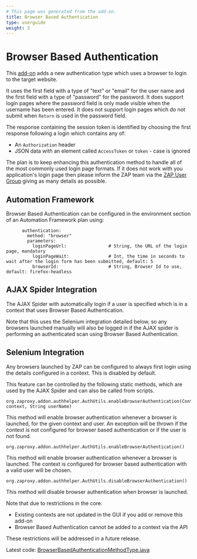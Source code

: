 ```yaml
---
# This page was generated from the add-on.
title: Browser Based Authentication
type: userguide
weight: 3
---
```


# Browser Based Authentication

This [add-on](/docs/desktop/addons/authentication-helper/) adds a new authentication type which uses a browser to login to the target website.

It uses the first field with a type of "text" or "email" for the user name and the first field with a type
of "password" for the password.
It does support login pages where the password field is only made visible when the username has been entered.
It does not support login pages which do not submit when `Return` is used in the password field.

The response containing the session token is identified by choosing the first response following a login which contains any of:

* An `Authorization` header
* JSON data with an element called `AccessToken` or `token` - case is ignored

The plan is to keep enhancing this authentication method to handle all of the most commonly used login page formats. If it does not work with you application's login page then please inform the ZAP team via the [ZAP User Group](https://groups.google.com/group/zaproxy-users) giving as many details as possible.

## Automation Framework

Browser Based Authentication can be configured in the environment section of an Automation Framework plan using:

```
      authentication:
        method: "browser"
        parameters:
          loginPageUrl:                # String, the URL of the login page, mandatory
          loginPageWait:               # Int, the time in seconds to wait after the login form has been submitted, default: 5
          browserId:                   # String, Browser Id to use, default: firefox-headless
```

## AJAX Spider Integration

The AJAX Spider with automatically login if a user is specified which is in a context that uses Browser Based Authentication.

Note that this uses the Selenium integration detailed below, so any browsers launched manually will also be logged in if the
AJAX spider is performing an authenticated scan using Browser Based Authentication.

## Selenium Integration

Any browsers launched by ZAP can be configured to always first login using the details configured in a context. This is disabled by default.

This feature can be controlled by the following static methods, which are used by the AJAX Spider and can also be called from scripts.

```
org.zaproxy.addon.authhelper.AuthUtils.enableBrowserAuthentication(Context context, String userName)
```

This method will enable browser authentication whenever a browser is launched, for the given context and user. An exception will be thrown if the context is not configured for browser based authentication or if the user is not found.

```
org.zaproxy.addon.authhelper.AuthUtils.enableBrowserAuthentication()
```

This method will enable browser authentication whenever a browser is launched. The context is configured for browser based authentication with a valid user will be chosen.

```
org.zaproxy.addon.authhelper.AuthUtils.disableBrowserAuthentication()
```

This method will disable browser authentication when browser is launched.

Note that due to restrictions in the core:

* Existing contexts are not updated in the GUI if you add or remove this add-on
* Browser Based Authentication cannot be added to a context via the API

These restrictions will be addressed in a future release.

Latest code: [BrowserBasedAuthenticationMethodType.java](https://github.com/zaproxy/zap-extensions/blob/main/addOns/authhelper/src/main/java/org/zaproxy/addon/authhelper/BrowserBasedAuthenticationMethodType.java)
